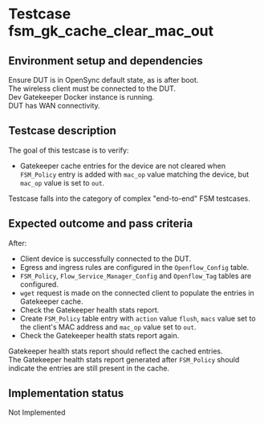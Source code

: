 # Testcase fsm_gk_cache_clear_mac_out

## Environment setup and dependencies

Ensure DUT is in OpenSync default state, as is after boot.\
The wireless client must be connected to the DUT.\
Dev
Gatekeeper Docker instance is running.\
DUT has WAN connectivity.

## Testcase description

The goal of this testcase is to verify:

- Gatekeeper cache entries for the device are not cleared when `FSM_Policy` entry is added with `mac_op` value matching
  the device, but `mac_op` value is set to `out`.

Testcase falls into the category of complex "end-to-end" FSM testcases.

## Expected outcome and pass criteria

After:

- Client device is successfully connected to the DUT.
- Egress and ingress rules are configured in the `Openflow_Config` table.
- `FSM_Policy`, `Flow_Service_Manager_Config` and `Openflow_Tag` tables are configured.
- `wget` request is made on the connected client to populate the entries in Gatekeeper cache.
- Check the Gatekeeper health stats report.
- Create `FSM_Policy` table entry with `action` value `flush`, `macs` value set to the client's MAC address and `mac_op`
  value set to `out`.
- Check the Gatekeeper health stats report again.

Gatekeeper health stats report should reflect the cached entries.\
The Gatekeeper health stats report generated after
`FSM_Policy` should indicate the entries are still present in the cache.

## Implementation status

Not Implemented
